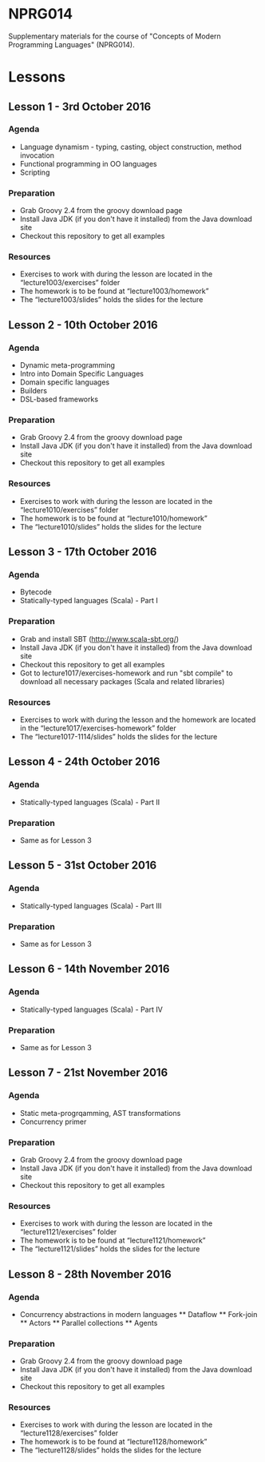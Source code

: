 # NPRG014
Supplementary materials for the course of "Concepts of Modern Programming Languages" (NPRG014).

# Lessons

## Lesson 1 - 3rd October 2016
### Agenda
* Language dynamism - typing, casting, object construction, method invocation
* Functional programming in OO languages
* Scripting

### Preparation
* Grab Groovy 2.4 from the groovy download page
* Install Java JDK (if you don't have it installed) from the Java download site
* Checkout this repository to get all examples

### Resources
* Exercises to work with during the lesson are located in the “lecture1003/exercises” folder
* The homework is to be found at “lecture1003/homework”
* The “lecture1003/slides” holds the slides for the lecture


## Lesson 2 - 10th October 2016
### Agenda

* Dynamic meta-programming
* Intro into Domain Specific Languages
* Domain specific languages
* Builders
* DSL-based frameworks

### Preparation
* Grab Groovy 2.4 from the groovy download page
* Install Java JDK (if you don't have it installed) from the Java download site
* Checkout this repository to get all examples

### Resources
* Exercises to work with during the lesson are located in the “lecture1010/exercises” folder
* The homework is to be found at “lecture1010/homework”
* The “lecture1010/slides” holds the slides for the lecture

## Lesson 3 - 17th October 2016
### Agenda
* Bytecode
* Statically-typed languages (Scala) - Part I

### Preparation
* Grab and install SBT (http://www.scala-sbt.org/)
* Install Java JDK (if you don't have it installed) from the Java download site
* Checkout this repository to get all examples
* Got to lecture1017/exercises-homework and run "sbt compile" to download all necessary packages (Scala and related libraries)

### Resources
* Exercises to work with during the lesson and the homework are located in the “lecture1017/exercises-homework” folder
* The “lecture1017-1114/slides” holds the slides for the lecture


## Lesson 4 - 24th October 2016
### Agenda
* Statically-typed languages (Scala) - Part II

### Preparation
* Same as for Lesson 3


## Lesson 5 - 31st October 2016
### Agenda
* Statically-typed languages (Scala) - Part III

### Preparation
* Same as for Lesson 3


## Lesson 6 - 14th November 2016
### Agenda
* Statically-typed languages (Scala) - Part IV 

### Preparation
* Same as for Lesson 3


## Lesson 7 - 21st November 2016
### Agenda

* Static meta-progrqamming, AST transformations
* Concurrency primer

### Preparation
* Grab Groovy 2.4 from the groovy download page
* Install Java JDK (if you don't have it installed) from the Java download site
* Checkout this repository to get all examples

### Resources
* Exercises to work with during the lesson are located in the “lecture1121/exercises” folder
* The homework is to be found at “lecture1121/homework”
* The “lecture1121/slides” holds the slides for the lecture

## Lesson 8 - 28th November 2016
### Agenda

* Concurrency abstractions in modern languages
** Dataflow
** Fork-join
** Actors
** Parallel collections
** Agents

### Preparation
* Grab Groovy 2.4 from the groovy download page
* Install Java JDK (if you don't have it installed) from the Java download site
* Checkout this repository to get all examples

### Resources
* Exercises to work with during the lesson are located in the “lecture1128/exercises” folder
* The homework is to be found at “lecture1128/homework”
* The “lecture1128/slides” holds the slides for the lecture


